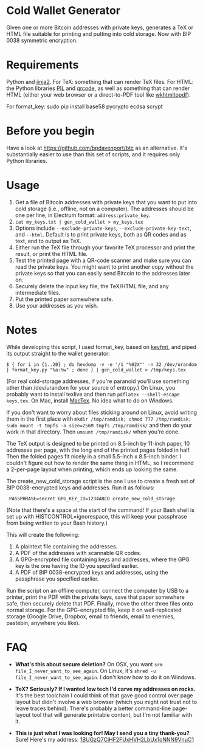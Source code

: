 Cold Wallet Generator
=====================

Given one or more Bitcoin addresses with private keys, generates a TeX or HTML file suitable for printing and putting into cold storage. Now with BIP 0038 symmetric encryption.

Requirements
============

Python and [jinja2](http://jinja.pocoo.org/docs/). For TeX: something that can render TeX files. For HTML: the Python libraries [PIL](http://www.pythonware.com/products/pil/) and [qrcode](https://github.com/lincolnloop/python-qrcode), as well as something that can render HTML (either your web browser or a direct-to-PDF tool like [wkhtmltopdf](https://code.google.com/p/wkhtmltopdf/)).

For format_key: sudo pip install base58 pycrypto ecdsa scrypt

Before you begin
===

Have a look at https://github.com/bpdavenport/btc as an alternative. It's substantially easier to use than this set of scripts, and it requires only Python libraries.

Usage
=====

1. Get a file of Bitcoin addresses with private keys that you want to put into cold storage (i.e., offline, not on a computer). The addresses should be one per line, in Electrum format: `address:private_key`.
2. `cat my_keys.txt | gen_cold_wallet > my_keys.tex`
3. Options include `--exclude-private-keys`, `--exclude-private-key-text`, and `--html`. Default is to print private keys, both as QR codes and as text, and to output as TeX.
4. Either run the TeX file through your favorite TeX processor and print the result, or print the HTML file.
5. Test the printed page with a QR-code scanner and make sure you can read the private keys. You might want to print another copy without the private keys so that you can easily send Bitcoin to the addresses later on.
6. Securely delete the input key file, the TeX/HTML file, and any intermediate files.
7. Put the printed paper somewhere safe.
8. Use your addresses as you wish.

Notes
======

While developing this script, I used format_key, based on [keyfmt](https://github.com/bkkcoins/misc/blob/master/keyfmt/keyfmt), and piped its output straight to the wallet generator:

`$ { for i in {1..20} ; do hexdump -v -e '/1 "%02X"' -n 32 /dev/urandom | format_key.py "%a:%w" ; done } |
gen_cold_wallet > /tmp/keys.tex`

(For real cold-storage addresses, if you're paranoid you'll use something other than /dev/urandom for your source of entropy.) On Linux, you probably want to install texlive and then run `pdflatex --shell-escape keys.tex`. On Mac, install [MacTex](http://tug.org/mactex/). No idea what to do on Windows.

If you don't want to worry about files sticking around on Linux, avoid writing them in the first place with `mkdir /tmp/ramdisk; chmod 777 /tmp/ramdisk; sudo mount -t tmpfs -o size=256M tmpfs /tmp/ramdisk/` and then do your work in that directory. Then `umount /tmp/ramdisk/` when you're done.

The TeX output is designed to be printed on 8.5-inch by 11-inch paper, 10 addresses per page, with the long end of the printed pages folded in half. Then the folded pages fit nicely in a small 5.5-inch x 8.5-inch binder. I couldn't figure out how to render the same thing in HTML, so I recommend a 2-per-page layout when printing, which ends up looking the same.

The create_new_cold_storage script is the one I use to create a fresh set of BIP 0038-encrypted keys and addresses. Run it as follows:

` PASSPHRASE=secret GPG_KEY_ID=1234ABCD create_new_cold_storage`

(Note that there's a space at the start of the command! If your Bash shell is set up with HISTCONTROL=ignorespace, this will keep your passphrase from being written to your Bash history.)

This will create the following:

1. A plaintext file containing the addresses.
2. A PDF of the addresses with scannable QR codes.
3. A GPG-encrypted file containing keys and addresses, where the GPG key is the one having the ID you specified earlier.
4. A PDF of BIP 0038-encrypted keys and addresses, using the passphrase you specified earlier.

Run the script on an offline computer, connect the computer by USB to a printer, print the PDF with the private keys, save that paper somewhere safe, then securely delete that PDF. Finally, move the other three files onto normal storage. For the GPG-encrypted file, keep it on well-replicated storage (Google Drive, Dropbox, email to friends, email to enemies, pastebin, anywhere you like).

FAQ
===

* **What's this about secure deletion?** On OSX, you want `srm file_I_never_want_to_see_again`. On Linux, it's `shred -u file_I_never_want_to_see_again`. I don't know how to do it on Windows.

* **TeX? Seriously? If I wanted low tech I'd carve my addresses on rocks.** It's the best toolchain I could think of that gave good control over page layout but didn't involve a web browser (which you might not trust not to leave traces behind). There's probably a better command-line page-layout tool that will generate printable content, but I'm not familiar with it.

* **This is just what I was looking for! May I send you a tiny thank-you?** Sure! Here's my address: [1BUGzQ7CiHF2FUxHVH2LbUx1oNNN9VnuC1](https://blockchain.info/address/1BUGzQ7CiHF2FUxHVH2LbUx1oNNN9VnuC1)
